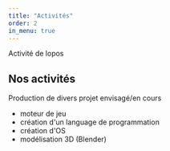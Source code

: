 ```yaml
---
title: "Activités"
order: 2
in_menu: true
---
```

Activité de lopos

## Nos activités

Production de divers projet envisagé/en cours

- moteur de jeu
- création d'un language de programmation
- création d'OS
- modélisation 3D (Blender)
